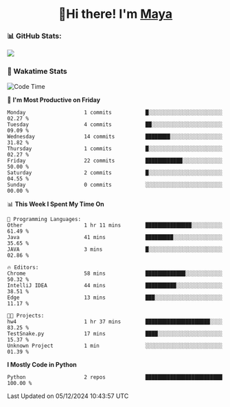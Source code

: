  <h1 align="center">👋Hi there! I'm <a href="https://liumyblog.cn">Maya</a></h1>

### 📊 GitHub Stats:
<p href="https://github.com/anuraghazra/github-readme-stats">
<img align="left" src="https://github-readme-stats.vercel.app/api?username=liumy-lay&show_icons=true&title_color=ffffff&icon_color=ffffff&text_color=ffffff&bg_color=D80835&hide_title=true" />
</p>
<br clear="left"/>

### 🚀 Wakatime Stats
<!--START_SECTION:waka-->
![Code Time](http://img.shields.io/badge/Code%20Time-147%20hrs%2032%20mins-blue)

📅 **I'm Most Productive on Friday** 

```text
Monday                   1 commits           █░░░░░░░░░░░░░░░░░░░░░░░░   02.27 % 
Tuesday                  4 commits           ██░░░░░░░░░░░░░░░░░░░░░░░   09.09 % 
Wednesday                14 commits          ████████░░░░░░░░░░░░░░░░░   31.82 % 
Thursday                 1 commits           █░░░░░░░░░░░░░░░░░░░░░░░░   02.27 % 
Friday                   22 commits          ████████████░░░░░░░░░░░░░   50.00 % 
Saturday                 2 commits           █░░░░░░░░░░░░░░░░░░░░░░░░   04.55 % 
Sunday                   0 commits           ░░░░░░░░░░░░░░░░░░░░░░░░░   00.00 % 
```


📊 **This Week I Spent My Time On** 

```text
💬 Programming Languages: 
Other                    1 hr 11 mins        ███████████████░░░░░░░░░░   61.49 % 
Java                     41 mins             █████████░░░░░░░░░░░░░░░░   35.65 % 
JAVA                     3 mins              █░░░░░░░░░░░░░░░░░░░░░░░░   02.86 % 

🔥 Editors: 
Chrome                   58 mins             █████████████░░░░░░░░░░░░   50.32 % 
IntelliJ IDEA            44 mins             ██████████░░░░░░░░░░░░░░░   38.51 % 
Edge                     13 mins             ███░░░░░░░░░░░░░░░░░░░░░░   11.17 % 

🐱‍💻 Projects: 
hw4                      1 hr 37 mins        █████████████████████░░░░   83.25 % 
TestSnake.py             17 mins             ████░░░░░░░░░░░░░░░░░░░░░   15.37 % 
Unknown Project          1 min               ░░░░░░░░░░░░░░░░░░░░░░░░░   01.39 % 
```

**I Mostly Code in Python** 

```text
Python                   2 repos             █████████████████████████   100.00 % 
```




 Last Updated on 05/12/2024 10:43:57 UTC
<!--END_SECTION:waka-->
